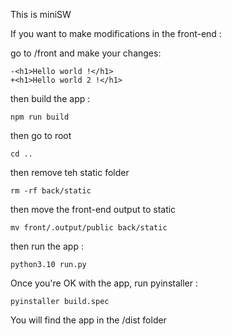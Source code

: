 This is miniSW



If you want to make modifications in the front-end :

go to /front and make your changes:

```
-<h1>Hello world !</h1>
+<h1>Hello world 2 !</h1>
```

then build the app :

```
npm run build
```
then go to root

```
cd ..
```
then remove teh static folder
```
rm -rf back/static
```
then move the front-end output to static
```
mv front/.output/public back/static
```
then run the app :
```
python3.10 run.py
```

Once you're OK with the app, run pyinstaller :

```
pyinstaller build.spec
```

You will find the app in the /dist folder
